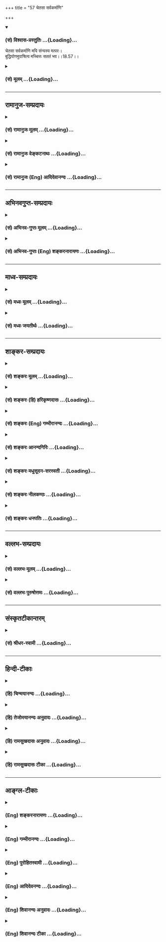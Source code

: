 +++
title = "57 चेतसा सर्वकर्माणि"

+++
<div class="js_include" newlevelforh1="3" title="(सं) विश्वास-प्रस्तुतिः" unfilled url="/purANam/mahAbhAratam/06-bhIShma-parva/02-bhagavad-gItA-parva/saMskRtam/vishvAsa-prastutiH/18_moxa-saMnyAsa-yogaH/57_chetasA_sarvakarm.md">
<details open><summary><h3>(सं) विश्वास-प्रस्तुतिः ...{Loading}...</h3></summary>

चेतसा सर्वकर्माणि मयि संन्यस्य मत्परः।  
बुद्धियोगमुपाश्रित्य मच्चित्तः सततं भव।।18.57।।
</details>
</div>
<div class="js_include collapsed" newlevelforh1="3" title="(सं) मूलम्" unfilled url="/purANam/mahAbhAratam/06-bhIShma-parva/02-bhagavad-gItA-parva/saMskRtam/mUlam/18_moxa-saMnyAsa-yogaH/57_chetasA_sarvakarm.md">
<details><summary><h3>(सं) मूलम् ...{Loading}...</h3></summary>

चेतसा सर्वकर्माणि मयि संन्यस्य मत्परः।  
बुद्धियोगमुपाश्रित्य मच्चित्तः सततं भव।।18.57।।
</details>
</div>


_________________
## रामानुज-सम्प्रदायः
<div class="js_include collapsed" newlevelforh1="3" title="(सं) रामानुजः मूलम्" unfilled url="/purANam/mahAbhAratam/06-bhIShma-parva/02-bhagavad-gItA-parva/saMskRtam/rAmAnujaH/mUlam/18_moxa-saMnyAsa-yogaH/57_chetasA_sarvakarm.md">
<details><summary><h3>(सं) रामानुजः मूलम् ...{Loading}...</h3></summary>

।।18.57।। चेतसा आत्मनो मदीयत्वमन्नियाम्यत्वबुद्ध्या उक्तं हिमयि सर्वाणि
कर्माणि संन्यस्याध्यात्मचेतसा। (गीता 3।30) इति सर्वकर्माणि सकर्तृकाणि
साराध्यानि **मयि संन्यस्य मत्परः**अहम् एव फलतया प्राप्यः इति अनुसंदधानः
कर्मामि कुर्वन् इमम् एव **बुद्धियोगम् उपाश्रित्य सततं मच्चित्तो भव। एवम्
--**

</details>
</div>
<div class="js_include collapsed" newlevelforh1="3" title="(सं) रामानुजः वेङ्कटनाथः" unfilled url="/purANam/mahAbhAratam/06-bhIShma-parva/02-bhagavad-gItA-parva/saMskRtam/rAmAnujaH/venkaTanAthaH/18_moxa-saMnyAsa-yogaH/57_chetasA_sarvakarm.md">
<details><summary><h3>(सं) रामानुजः वेङ्कटनाथः ...{Loading}...</h3></summary>

  
  
।।18.57।। उक्तं
परमपुरुषार्थसाधनत्वमनन्तरोपायानुशासनहेतुरित्याहयस्मादेवमिति।
चेतश्शब्दसाफल्याय तदभिप्रेतं चेतसो भगवति कर्मसन्न्यासकरणत्वं येन
प्रकारेण; तमाहआत्मनो मदीयत्वमन्नियाम्यत्वबुद्ध्येति। अत्र चेतश्शब्दस्यैव
तात्पर्यं प्राचीनसविशेषणनिर्देशेन स्थापयतिउक्तं हीति। अध्यात्मचेतसा;
परशेषत्वादिविशेषितयथावस्थितात्मगोचरबुद्ध्येत्यर्थः। सर्वशब्देन
स्वरूपकात्स्न्र्यवदनुबन्धिकात्स्न्र्यमपि
प्रागुक्तप्रकारेणाभिप्रेतमित्याहसकर्तृकाणि साराध्यानीति। बुद्धियोगशब्देन
मुमुक्षोरसाधारणं कर्तृत्वानुसन्धानादिकं सर्वं प्रत्यभिज्ञाप्यत
इत्याहइममेव बुद्धियोगमिति।  
  

</details>
</div>
<div class="js_include collapsed" newlevelforh1="3" title="(सं) रामानुजः (Eng) आदिदेवानन्दः" unfilled url="/purANam/mahAbhAratam/06-bhIShma-parva/02-bhagavad-gItA-parva/saMskRtam/rAmAnujaH/english/AdidevAnandaH/18_moxa-saMnyAsa-yogaH/57_chetasA_sarvakarm.md">
<details><summary><h3>(सं) रामानुजः (Eng) आदिदेवानन्दः ...{Loading}...</h3></summary>

18.57 'By your mind' means with thought which considers the self as
belonging to Me and as controlled by Me. For, it has been declared:
'Surrendering all your acts to Me with a mind focussed on the self'
(3.30). Surrendering all acts to Me along with agentship and the object
of worship and regarding 'Me as the goal,' i.e., constantly
contemplating that I alone am to be attained as the goal; performing all
acts; and resorting to Buddhi-Yoga - focus your mind on Me always.
Buddhi Yoga here implies the mental attitude special to the seeker of
salvation in regard to agency of works, the fruits etc. Thus

</details>
</div>


_________________
## अभिनवगुप्त-सम्प्रदायः
<div class="js_include collapsed" newlevelforh1="3" title="(सं) अभिनव-गुप्तः मूलम्" unfilled url="/purANam/mahAbhAratam/06-bhIShma-parva/02-bhagavad-gItA-parva/saMskRtam/abhinava-guptaH/mUlam/18_moxa-saMnyAsa-yogaH/57_chetasA_sarvakarm.md">
<details><summary><h3>(सं) अभिनव-गुप्तः मूलम् ...{Loading}...</h3></summary>

।।18.41 -- 18.60।। एवमियता षण्णां प्रत्येकं त्रिस्वरूपत्वं धृत्यादीनां च
प्रतिपादितम्। तन्मध्यात् सात्त्विके राशौ वर्तमानो दैवीं संपदं प्राप्त इह
ज्ञाने योग्यः; त्वं च तथाविधः इत्यर्जुनः प्रोत्साहितः। अधुना तु इदमुच्यते
-- यदि तावदनया ज्ञानबुद्ध्या कर्मणि भवान् प्रवर्तते तदा
स्वधर्मप्रवृत्त्या विज्ञानपूततया च न कर्मसंबन्धस्तव। अथैतन्नानुमन्यसे;
तदवश्यं तव प्रवृत्त्या तावत् भाव्यम् जातेरेव तथाभावे स्थितत्वात्। यतः
सर्वः स्वभावनियतः +++(S;;N स्वस्वभावनियतः )+++ कुतश्चिद्दोषात्
तिरोहिततत्स्वभावः +++(S;;N -- हिततत्तत्स्वभावः )+++ कंचित्कालं भूत्वापि;
तत्तिरोधायकविगमे स्वभावं व्यक्त्यापन्नं लभत एव। तथाहि एवंविधो वर्णनां
स्वभावः। एवमवश्यंभाविन्यां प्रवृत्तौ ततः फलविभागिता भवेत्।। तदाह --
ब्राह्मणेत्यादि अवशोऽपि तत् इत्यन्तम्। ब्राह्मणादीनां
कर्मप्रविभागनिरूपणस्य स्वभावोऽश्यं नातिक्रामति,+++(S; ; N omit न and read
अतिक्रामति )+++ इति क्षत्रियस्वभावस्य भवतोऽनिच्छतोऽपि प्रकृतिः स्वभावाख्या
नियोक्तृताम् अव्यभिचारेण भजते। केवलं तया नियुक्तस्य पुण्यपापसंबन्धः। अतः
मदभिहितविज्ञानप्रमाणपुरःसरीकारेण कर्माण्यनुतिष्ठ। तथा सति बन्धो
निवर्त्स्यति। इत्यस्यार्थस्य परिकरघटनतात्पर्यं +++(S; ; N -- करबन्धघटन --
)+++ महावाक्यार्थस्य। अवान्तरवाक्यानां स्पष्टा ( ष्टोऽ ) र्थः। समासेन +++(S
omits समासेन )+++ ( श्लो. 50 ) संक्षेपेण। ज्ञानस्य; प्रागुक्तस्य। निष्ठां (
ष्ठा ) वाग्जालपरिहारेण निश्चितामाह। बुद्ध्या विशुद्धया इत्यादि सर्वमेतत्
व्याख्यातप्रायमिति न पुनरायस्यते,+++(N -- रारभ्यते )+++।

</details>
</div>
<div class="js_include collapsed" newlevelforh1="3" title="(सं) अभिनव-गुप्तः (Eng) शङ्करनारायणः" unfilled url="/purANam/mahAbhAratam/06-bhIShma-parva/02-bhagavad-gItA-parva/saMskRtam/abhinava-guptaH/english/shankaranArAyaNaH/18_moxa-saMnyAsa-yogaH/57_chetasA_sarvakarm.md">
<details><summary><h3>(सं) अभिनव-गुप्तः (Eng) शङ्करनारायणः ...{Loading}...</h3></summary>

18.57 See Comment under 18.60

</details>
</div>


_________________
## माध्व-सम्प्रदायः
<div class="js_include collapsed" newlevelforh1="3" title="(सं) मध्वः मूलम्" unfilled url="/purANam/mahAbhAratam/06-bhIShma-parva/02-bhagavad-gItA-parva/saMskRtam/madhvaH/mUlam/18_moxa-saMnyAsa-yogaH/57_chetasA_sarvakarm.md">
<details><summary><h3>(सं) मध्वः मूलम् ...{Loading}...</h3></summary>

।।18.57।। Sri Madhvacharya did not comment on this sloka.,

</details>
</div>
<div class="js_include collapsed" newlevelforh1="3" title="(सं) मध्वः जयतीर्थः" unfilled url="/purANam/mahAbhAratam/06-bhIShma-parva/02-bhagavad-gItA-parva/saMskRtam/madhvaH/jayatIrthaH/18_moxa-saMnyAsa-yogaH/57_chetasA_sarvakarm.md">
<details><summary><h3>(सं) मध्वः जयतीर्थः ...{Loading}...</h3></summary>

।।18.57।। Sri Jayatirtha did not comment on this sloka.  
  

</details>
</div>


_________________
## शाङ्कर-सम्प्रदायः
<div class="js_include collapsed" newlevelforh1="3" title="(सं) शङ्करः मूलम्" unfilled url="/purANam/mahAbhAratam/06-bhIShma-parva/02-bhagavad-gItA-parva/saMskRtam/shankaraH/mUlam/18_moxa-saMnyAsa-yogaH/57_chetasA_sarvakarm.md">
<details><summary><h3>(सं) शङ्करः मूलम् ...{Loading}...</h3></summary>

।।18.57।। -- **चेतसा** विवेकबुद्ध्या **सर्वकर्माणि** दृष्टादृष्टार्थानि
**मयि** ईश्वरे **संन्यस्य** यत् करोषि यदश्नासि (गीता 9।27) इति
उक्तन्यायेन; **मत्परः** अहं वासुदेवः परो यस्य तव सः त्वं मत्परः सन्
मय्यर्पितसर्वात्मभावः **बुद्धियोगं** समाहितबुद्धित्वं बुद्धियोगः तं
बुद्धियोगम् उपाश्रित्य आश्रयः अनन्यशरणत्वं **मच्चित्तः** मय्येव चित्तं
यस्य तव सः त्वं मच्चित्तः **सततं** सर्वदा **भव**।।  
  

</details>
</div>
<div class="js_include collapsed" newlevelforh1="3" title="(सं) शङ्करः (हि) हरिकृष्णदासः" unfilled url="/purANam/mahAbhAratam/06-bhIShma-parva/02-bhagavad-gItA-parva/saMskRtam/shankaraH/hindI/harikRShNadAsaH/18_moxa-saMnyAsa-yogaH/57_chetasA_sarvakarm.md">
<details><summary><h3>(सं) शङ्करः (हि) हरिकृष्णदासः ...{Loading}...</h3></summary>

।।18.57।। जब कि यह बात है इसलिये --, तू दृष्ट और अदृष्ट फलवाले समस्त
कर्मोंको विवेकबुद्धिसे अर्थात् यत्करोषि यदश्नासि इस श्लोकमें बतलाये हुए
भावसे; मुझ ईश्वरमें समर्पण करके तथा मेरे परायण होकर; अर्थात् मैं वासुदेव
ही जिसका पर,( परमगति ) हूँ ऐसा होकर; मुझमें बुद्धिको स्थिर करनारूप
बुद्धियोगका आश्रय लेकर -- बुद्धियोगके अनन्यशरण होकर; निरन्तर मुझमें
चित्तवाला हो; अर्थात् जिसका निरन्तर मुझमें ही चित्त रहे; ऐसा हो।

</details>
</div>
<div class="js_include collapsed" newlevelforh1="3" title="(सं) शङ्करः (Eng) गम्भीरानन्दः" unfilled url="/purANam/mahAbhAratam/06-bhIShma-parva/02-bhagavad-gItA-parva/saMskRtam/shankaraH/english/gambhIrAnandaH/18_moxa-saMnyAsa-yogaH/57_chetasA_sarvakarm.md">
<details><summary><h3>(सं) शङ्करः (Eng) गम्भीरानन्दः ...{Loading}...</h3></summary>

18.57 Cetasa, mentally, with a discriminating intellect; sannyasya,
surrendering; sarva-karmani, all actions meant for seen or unseen
results; mayi, to Me, to God, in the manner described in, 'Whatever you
do, whatever you eat' (9.27); and matparah, accepting Me as the
supreme-you to whom I, Vasudeva, am the supreme, are matparah; becoming
so; satatam, ever; maccittah bhava, have your kind fixed only on Me;
upasritya, by resorting-resorting implies not taking recourse to
anything else-; buddhi-yogam, to the concentration of your intellect.
Having the intellect (buddhi) concentrated on Me is buddhi-yoga.

</details>
</div>
<div class="js_include collapsed" newlevelforh1="3" title="(सं) शङ्करः आनन्दगिरिः" unfilled url="/purANam/mahAbhAratam/06-bhIShma-parva/02-bhagavad-gItA-parva/saMskRtam/shankaraH/AnandagiriH/18_moxa-saMnyAsa-yogaH/57_chetasA_sarvakarm.md">
<details><summary><h3>(सं) शङ्करः आनन्दगिरिः ...{Loading}...</h3></summary>

।।18.57।। परमेश्वरप्रसादस्यैवं माहात्म्यं यतः सिद्धं
तस्मात्तत्प्रसादार्थं भवता प्रयतितव्यमित्याह -- **यस्मादिति।**
भगवत्प्रसादादासादितसम्यग्ज्ञानादेव मुक्तिर्न कर्ममात्रादिति ज्ञानं
विवेकबुद्धिः। आश्रयशब्दार्थमाह -- **अनन्येति।**

</details>
</div>
<div class="js_include collapsed" newlevelforh1="3" title="(सं) शङ्करः मधुसूदन-सरस्वती" unfilled url="/purANam/mahAbhAratam/06-bhIShma-parva/02-bhagavad-gItA-parva/saMskRtam/shankaraH/madhusUdana-sarasvatI/18_moxa-saMnyAsa-yogaH/57_chetasA_sarvakarm.md">
<details><summary><h3>(सं) शङ्करः मधुसूदन-सरस्वती ...{Loading}...</h3></summary>

।।18.57।। यस्मान्मदेकशरणतामात्रं मोक्षसाधनं न कर्मानुष्ठानं कर्मसंन्यासो
वा तस्मात्क्षत्रियस्त्वं -- चेतसीति। चेतसा विवेकबुद्ध्या सर्वकर्माणि
दृष्टादृष्टार्थानि मयीश्वरे संन्यस्ययत्करोषि यदश्नासि इत्युक्तन्यायेन
समर्प्य मत्परोऽहं भगवान्वासुदेव एव परः प्रियतमो यस्य स मत्परः सन्
बुद्धियोगं पूर्वोक्तसमत्वबुद्धिलक्षणं योगं बन्धहेतोरपि कर्मणो
मोक्षहेतुत्वसंपादकमुपाश्रित्यानन्यशरणतया स्वीकृत्य मच्चित्तो मयि भगवति
वासुदेव एव चित्तं यस्य न राजनि कामिन्यादौ वा स मच्चित्तः सततं भव।

</details>
</div>
<div class="js_include collapsed" newlevelforh1="3" title="(सं) शङ्करः नीलकण्ठः" unfilled url="/purANam/mahAbhAratam/06-bhIShma-parva/02-bhagavad-gItA-parva/saMskRtam/shankaraH/nIlakaNThaH/18_moxa-saMnyAsa-yogaH/57_chetasA_sarvakarm.md">
<details><summary><h3>(सं) शङ्करः नीलकण्ठः ...{Loading}...</h3></summary>

।।18.57।। एवं वर्णाश्रमादिधर्मपुरस्कारेण ससाधना सफला च ब्रह्मविद्या
निरूपिता। अस्याः प्राप्तये पुनः साधनत्वेन भक्तिमेव विधत्ते --
**चेतसेति।** चेतसा विवेकबुद्ध्या सर्वाणि कर्माणि नित्यनैमित्तिकानि मयि
भगवति,वासुदेवे संन्यस्ययत्करोषि यदश्नासि इत्युक्तरीत्या समर्प्य मत्परः
अहमेव परः प्राप्यो यस्य न तु मद्भक्त्या अर्थादीन्प्रार्थयानः। बुद्धियोगं
पूर्वोक्तं सिद्ध्यसिद्ध्योः समत्वलक्षणं बन्धहेतोरपि कर्मणो
मोक्षहेतुत्वसंपादकं उपाश्रित्य आश्रित्य मच्चित्तः मदेकशरणः सततं सर्वदा
भव।

</details>
</div>
<div class="js_include collapsed" newlevelforh1="3" title="(सं) शङ्करः धनपतिः" unfilled url="/purANam/mahAbhAratam/06-bhIShma-parva/02-bhagavad-gItA-parva/saMskRtam/shankaraH/dhanapatiH/18_moxa-saMnyAsa-yogaH/57_chetasA_sarvakarm.md">
<details><summary><h3>(सं) शङ्करः धनपतिः ...{Loading}...</h3></summary>

।।18.57।। यतो भक्तियोगस्यैवं माहात्म्यं तस्मान्मप्रसादार्थं भवता मदाराघने
प्रयतितव्यमित्याह -- चेतसेति। चेतसा विवेकबुद्य्धा सर्वकर्माणि
दृष्टादृष्टार्थानि मयि संन्यस्ययत्करोषि यदश्नासि यज्जुहोषु ददासि यत्।
यत्तपस्यसि कौन्तेय तत्कुरुष्व मदर्पणम् इत्युक्तन्यायेन समर्प्य मत्परोऽहं
वासुदेवएव परः प्रकृष्टः प्राप्यो यस्य नतु स्वर्गादिः स मत्परः सन्
बुद्धियोगं समाहितबुद्धित्वं सिद्य्धसिद्धिजन्याभ्यां हर्षविषादाभ्यां
अक्षुभितबुद्धित्वमुपाश्रित्यानन्यशरणत्वेनाङगीकृत्य मच्चित्तो मय्येव
चित्तं यस्य स त्वं सततं सर्वदा मच्चित्तो भव।

</details>
</div>


_________________
## वल्लभ-सम्प्रदायः
<div class="js_include collapsed" newlevelforh1="3" title="(सं) वल्लभः मूलम्" unfilled url="/purANam/mahAbhAratam/06-bhIShma-parva/02-bhagavad-gItA-parva/saMskRtam/vallabhaH/mUlam/18_moxa-saMnyAsa-yogaH/57_chetasA_sarvakarm.md">
<details><summary><h3>(सं) वल्लभः मूलम् ...{Loading}...</h3></summary>

।।18.57।। अतस्त्वमपि चेतसा योगभक्तिवासितेन मयि साक्षात्कर्त्तरि
परदेवतायां सन्न्यस्यानुसन्धाय त्यागार्थकत्वेऽपिदण्डिपुरुषं त्यज
इतिवद्विशेषणपरित्यागविषयक एव; न तु विशेष्यपरित्यागविषयक इति
कर्तृत्वादित्यागपूर्वं मत्परःनाहं कर्ता; मदन्तर्यामी मुख्यकर्ता सर्वं
करोति; अहं तु तदधीनः; स यथा प्रेरयति तथा करोमि इति भावेन मदुक्तकारितया
वा मत्परः; उक्तसाङ्ख्ययोगाश्रयं बुद्धियोगमुपाश्रित्य सततं मच्चित्तो भव।

</details>
</div>
<div class="js_include collapsed" newlevelforh1="3" title="(सं) वल्लभः पुरुषोत्तमः" unfilled url="/purANam/mahAbhAratam/06-bhIShma-parva/02-bhagavad-gItA-parva/saMskRtam/vallabhaH/puruShottamaH/18_moxa-saMnyAsa-yogaH/57_chetasA_sarvakarm.md">
<details><summary><h3>(सं) वल्लभः पुरुषोत्तमः ...{Loading}...</h3></summary>

  
  
।।18.57।। यस्मान्मदाश्रितस्य कर्मकरणेऽपि तद्बाधरहितं फलं
भवत्यतस्त्वमप्येवं कुर्वित्याह -- चेतसेति। चेतसा बहिरप्रदर्शयन्
निष्कपटतया सर्वकर्माणि सन्न्यस्य मयि सम्यक् प्रकारेण स्थापयित्वा
समर्प्येति यावत्। मदाज्ञया कुर्वाणो मत्परः अहमेव परो मुख्यः प्राप्यो
यस्यैतादृशः सन् बुद्ध्या व्यवसायात्मिकया योगमुक्तप्रकारं उपाश्रित्य
सतृतं निरन्तरं मच्चित्तः मय्येव चित्तं यस्य तादृशो भव।  
  

</details>
</div>


_________________
## संस्कृतटीकान्तरम्
<div class="js_include collapsed" newlevelforh1="3" title="(सं) श्रीधर-स्वामी" unfilled url="/purANam/mahAbhAratam/06-bhIShma-parva/02-bhagavad-gItA-parva/saMskRtam/shrIdhara-svAmI/18_moxa-saMnyAsa-yogaH/57_chetasA_sarvakarm.md">
<details><summary><h3>(सं) श्रीधर-स्वामी ...{Loading}...</h3></summary>

।।18.57।। यस्मादेवं तस्मात् **-- चेतसेति।** सर्वकर्माणि चेतसा मयि
संन्यस्य समर्प्य मत्परः अहमेव परः प्राप्यः पुरुषार्थो यस्य सः
व्यवसायात्मिकया बुद्ध्या योगमाश्रित्य सततं
कर्मानुष्ठानकालेऽपिब्रह्मार्पणं ब्रह्महविः इति न्यायेन मय्येव चित्तं
यस्य तथाभूतो भव।

</details>
</div>


_________________
## हिन्दी-टीकाः
<div class="js_include collapsed" newlevelforh1="3" title="(हि) चिन्मयानन्दः" unfilled url="/purANam/mahAbhAratam/06-bhIShma-parva/02-bhagavad-gItA-parva/hindI/chinmayAnandaH/18_moxa-saMnyAsa-yogaH/57_chetasA_sarvakarm.md">
<details><summary><h3>(हि) चिन्मयानन्दः ...{Loading}...</h3></summary>

।।18.57।। मन से अर्थात् ज्ञानपूर्वक समस्त कर्मों का संन्यास मुझमें करो।
इस वाक्य का अर्थ है कर्मों में कर्तृत्वाभिमान और फलासक्ति का त्याग करके
केवल ईश्वरार्पण की भावना से कर्म करो। इस सिद्धांत का विस्तृत विवेचन इसके
पूर्व किया जा चुका है। मत्पर भव जिस पुरुष के लिए मैं अर्थात् परमात्मा ही
परम लक्ष्य है; वह पुरुष मत्पर कहा जाता है। ईश्वर को ही जीवन का लक्ष्य
समझे बिना हममें ईश्वरार्पण की भावना नहीं आ सकती। इसलिए; भगवान् श्रीकृष्ण
अर्जुन को ईश्वर परायण होने का उपदेश देते हैं। बुद्धियोग कर्मयोग में अर्पण
बुद्धि अर्थात् भावना का महत्व होने से उसे ही भगवान् श्रीकृष्ण ने
बुद्धियोग की संज्ञा प्रदान की है। इसका भी विवेचन किया जा चुका
है। मच्चित्तभव जिसका मन मुझ परमात्मा में स्थित है वह मच्चित है। मुझमें
कर्मों का संन्यास करके तथा मत्पर बनो; इन दो वाक्यों से क्रमश कर्म एवं
ज्ञान योग इंगित किया गया है; और अब मच्चित शब्द से भक्ति को सूचित कर रहे
हैं। मानसिक जीवन का यह नियम है कि जैसा हम चिन्तन करते हैं; वैसे ही हम
बनते हैं। इस नियमानुसार जो भक्त सतत कृष्ण तत्त्व का चिन्तन करता है वह
स्वयं श्रीकृष्ण परमात्मा स्वरूप बन जाता है। यही अव्यय आत्मस्वरूप है। यदि
कोई मनुष्य भगवान् के इस उपदेश को अस्वीकार करता है; तो उसकी क्या गति होगी
सुनो

</details>
</div>
<div class="js_include collapsed" newlevelforh1="3" title="(हि) तेजोमयानन्दः अनुवादः" unfilled url="/purANam/mahAbhAratam/06-bhIShma-parva/02-bhagavad-gItA-parva/hindI/tejomayAnandaH/anuvAdaH/18_moxa-saMnyAsa-yogaH/57_chetasA_sarvakarm.md">
<details><summary><h3>(हि) तेजोमयानन्दः अनुवादः ...{Loading}...</h3></summary>

।।18.57।। मन से समस्त कर्मों का संन्यास मुझमें करके मत्परायण होकर
बुद्धियोग का आश्रय लेकर तुम सतत मच्चित्त बनो।।  
  

</details>
</div>
<div class="js_include collapsed" newlevelforh1="3" title="(हि) रामसुखदासः अनुवादः" unfilled url="/purANam/mahAbhAratam/06-bhIShma-parva/02-bhagavad-gItA-parva/hindI/rAmasukhadAsaH/anuvAdaH/18_moxa-saMnyAsa-yogaH/57_chetasA_sarvakarm.md">
<details><summary><h3>(हि) रामसुखदासः अनुवादः ...{Loading}...</h3></summary>

।।18.57।। चित्तसे सम्पूर्ण कर्म मुझमें अर्पण करके, मेरे परायण होकर तथा
समताका आश्रय लेकर निरन्तर मुझमें चित्तवाला हो जा।

</details>
</div>
<div class="js_include collapsed" newlevelforh1="3" title="(हि) रामसुखदासः टीका" unfilled url="/purANam/mahAbhAratam/06-bhIShma-parva/02-bhagavad-gItA-parva/hindI/rAmasukhadAsaH/TIkA/18_moxa-saMnyAsa-yogaH/57_chetasA_sarvakarm.md">
<details><summary><h3>(हि) रामसुखदासः टीका ...{Loading}...</h3></summary>

।।18.57।।***व्याख्या --***  \[इस श्लोकमें भगवान्ने चार बातें बतायी हैं
--,**(1) चेतसा सर्वकर्माणि मयि संन्यस्य --** सम्पूर्ण कर्मोंको चित्तसे
मेरे अर्पण कर दे।  
  
**(2) मत्परः --** स्वयंको मेरे अर्पित कर दे।  
  
**(3) बुद्धियोगमुपाश्रित्य --** समताका आश्रय लेकर संसारसे सम्बन्धविच्छेद
कर ले।  
  
**(4) मच्चितः सततं भव --** निरन्तर मेरेमें चित्तवाला हो जा अर्थात् मेरे
साथ अटल सम्बन्ध कर ले। \]**चेतसा सर्वकर्माणि मयि संन्यस्य --** चित्तसे
कर्मोंको अर्पित करनेका तात्पर्य है कि मनुष्य चित्तसे यह दृढ़तासे मान ले
कि मन; बुद्धि; इन्द्रियाँ; शरीर आदि और संसारके व्यक्ति; पदार्थ; घटना;
परिस्थिति आदि सब भगवान्के ही हैं। भगवान् ही इन सबके मालिक हैं। इनमेंसे
कोई भी चीज किसीकी व्यक्तिगत नहीं है। केवल इन वस्तुओंका सदुपयोग करनेके
लिये ही भगवान्ने व्यक्तिगत अधिकार दिया है। इस दिये हुए अधिकारको भी
भगवान्के अर्पण कर देना है। शरीर; इन्द्रियाँ; मन आदिसे जो कुछ शास्त्रविहित
सांसारिक या पारमार्थिक क्रियाएँ होती हैं; वे सब भगवान्की मरजीसे ही होती
हैं। मनुष्य तो केवल अहंकारके कारण उनको अपनी मान लेता है। उन क्रियाओँमें
जो अपनापन है; उसे भी भगवान्के अर्पण कर देना है क्योंकि वह अपनापन केवल
मूर्खतासे माना हुआ है; वास्तवमें है नहीं। इसलिये उनमें अपनेपनका भाव
बिलकुल उठा देना चाहिये और उन सबपर भगवान्की मुहर लगा देनी चाहिये।**मत्परः
--** भगवान् ही मेरे परम आश्रय हैं; उनके सिवाय मेरा कुछ नहीं है; मेरेको
करना भी कुछ नहीं है; पाना भी कुछ नहीं है; किसीसे लेना भी कुछ नहीं है
अर्थात् देश; काल; वस्तु; व्यक्ति; घटना; परिस्थिति आदिसे मेरा
किञ्चिन्मात्र कोई प्रयोजन नहीं है -- ऐसा अनन्यभाव हो जाना ही भगवान्के
परायण होना है। एक बात खास ध्यान देनेकी है -- रुपयेपैसे; कुटुम्ब; शरीर
आदिको मनुष्य अपना मानते हैं और मनमें यह समझते हैं कि हम इनके मालिक बन
गये; हमारा इनपर आधिपत्य है परन्तु वास्तवमें यह बात बिलकुल झूठी है; कोरा
वहम है और बड़ा भारी धोखा है। जो किसी चीजको अपनी मान लेता है; वह उस चीजका
गुलाम बन जाता है और वह चीज उसका मालिक बन जाती है। फिर उस चीजके बिना वह
रह नहीं सकता। अतः जिन चीजोंको मनुष्य अपनी मान लेता है; वे सब उसपर चढ़
जाती हैं और वह तुच्छ हो जाता है। वह चीज चाहे रुपया हो; चाहे कुटुम्बी हो;
चाहे शरीर हो; चाहे विद्याबुद्धि आदि हो। ये सब चीजें प्राकृत हैं और
अपनेसे भिन्न हैं; पर हैं। इनके अधीन होना ही पराधीन होना है। भगवान् स्वकीय
हैं; अपने हैं। उनको मनुष्य अपना मानेगा; तो वे मनुष्यके वशमें हो जायँगे।
भगवान्के हृदयमें भक्तका जितना आदर है; उतना आदर करनेवाला संसारमें दूसरा
कोई नहीं है। भगवान् भक्तके दास हो जाते हैं और उसे अपना मुकुटमणि बना लेते
हैं -- **मैं तो हूँ भगतनका दास भगत मेरे मुकुटमणि;** परन्तु संसार
मनुष्यका दास बनकर उसे अपना मुकुटमणि नहीं बनायेगा। वह तो उसे अपना दास
बनाकर पददलित ही करेगा। इसलिये केवल भगवान्के शरण होकर सर्वथा उन्हींके
परायण हो जाना चाहिये।**बुद्धियोगमुपाश्रित्य --** गीताभरमें देखा जाय तो
समताकी बड़ी भारी महिमा है। मनुष्यमें एक समता आ गयी तो वह ज्ञानी; ध्यानी;
योगी; भक्त आदि सब कुछ बन गया। परन्तु यदि उसमें समता नहीं आयी तो
अच्छेअच्छे लक्षण आनेपर भी भगवान् उसको पूर्णता नहीं मानते। वह समता
मनुष्यमें स्वाभाविक रहती है। केवल आनेजानेवाली परिस्थितियोंके साथ मिलकर
वह सुखीदुःखी हो जाता है। इसलिये उनमें मनुष्य सावधान रहे कि आनेजानेवाली
परिस्थितिके साथ मैं नहीं हूँ। सुख आया; अनुकूल परिस्थिति आयी तो भी मैं
हूँ और सुख चला गया; अनुकूल परिस्थिति चली गयी तो भी मैं हूँ। ऐसे ही दुःख
आया; प्रतिकूल परिस्थिति आयी तो भी मैं हूँ और दुःख चला गया; प्रतिकूल
परिस्थिति चली गयी तो भी मैं हूँ। अतः सुखदुःखमें; अनुकूलताप्रतिकूलतामें;
हानिलाभमें मैं सदैव ज्योंकात्यों रहता हूँ। परिस्थितियोंके बदलनेपर भी मैं
नहीं बदलता; सदा वही रहता हूँ। इस तरह अपनेआपमें स्थित रहे। अपनेआपमें
स्थित रहनेसे सुखदुःख आदिमें समता हो जायगी। यह समता ही भगवान्की आराधना है
-- **समत्वमाराधनमच्युतस्य** (विष्णुपुराण 1। 17। 90)। इसीलिये यहाँ भगवान्
बुद्धियोग अर्थात् समताका आश्रय लेनेके लिये कहते हैं।**मच्चित्तः सततं भव
--** जो अपनेको सर्वथा भगवान्के समर्पित कर देता है; उसका चित्त भी सर्वथा
भगवान्के चरणोंमें समर्पित हो जाता है। फिर उसपर भगवान्का जो
स्वतःस्वाभाविक अधिकार है; वह प्रकट हो जाता है और उसके चित्तमें स्वयं
भगवान् आकर विराजमान हो जाते हैं। यही **मच्चित्तः** होना है।**मच्चित्तः**
पदके साथ **सततम्** पद देनेका अर्थ है कि निरन्तर मेरेमें (भगवान्में)
चित्तवाला हो जा। भगवान्का निरन्तर चिन्तन तभी होगा; जब मैं भगवान्का हूँ
इस प्रकार अहंता भगवान्में लग जायगी। अहंता भगवान्में लग जानेपर चित्त
स्वतःस्वाभाविक भगवान्में लग जाता है। जैसे; शिष्य बननेपर मैं गुरुका हूँ
इस प्रकार अहंता गुरुमें लग जानेपर गुरुकी याद निरन्तर बनी रहती है। गुरुका
सम्बन्ध अहंतामें बैठ जानेके कारण इस सम्बन्धकी याद आये तो भी याद है और
याद न आये तो भी याद है क्योंकि स्वयं निरन्तर रहता है। इसमें भी देखा जाय
तो गुरुके साथ उसने खुद सम्बन्ध जोड़ा है परन्तु भगवान्के साथ इस जीवका
स्वतःसिद्ध नित्य सम्बन्ध है। केवल संसारके साथ सम्बन्ध जोड़नेसे ही नित्य
सम्बन्धकी विस्मृति हुई है। उस विस्मृतिको मिटानेके लिये भगवान् कहते हैं
कि निरन्तर मेरेमें चित्तवाला हो जा। ,साधक कोई भी सांसारिक कामधंधा करे; तो
उसमें यह एक सावधानी रखे कि अपने चित्तको उस कामधंधेमें द्रवित न होने दे;
चित्तको संसारके साथ घुलनेमिलने न दे अर्थात् तदाकार न होने दे; प्रत्युत
उसमें अपने चित्तको कठोर रखे। परन्तु भगवन्नामका जप; कीर्तन; भगवत्कथा;
भगवच्चिन्तन आदि भगवत्सम्बन्धी कार्योंमें चित्तको द्रवित करता रहे; तल्लीन
करता रहे; उस रसमें चित्तको तरान्तर करता रहे **(टिप्पणी प₀ 954.1)**। इस
प्रकार करते रहनेसे साधक बहुत जल्दी भगवान्में चित्तवाला हो जायगा।  
  
**प्रेमसम्बन्धी विशेष बात**  
  
चित्तसे सब कर्म भगवान्के अर्पण करनेसे संसारसे नित्यवियोग हो जाता है
**(टिप्पणी प₀ 954.2)** और भगवान्के परायण होनेसे नित्ययोग (प्रेम) हो जाता
है। नित्ययोगमें योग; नित्ययोगमें वियोग; वियोगमें नित्ययोग और वियोगमें
वियोग -- ये चार अवस्थाएँ चित्तकी वृत्तियोंको लेकर होती हैं। इन चारों
अवस्थाओंको इस प्रकार समझना चाहिये -- जैसे; श्रीराधा और श्रीकृष्णका
परस्पर मिलन होता है; तो यह नित्ययोगमें योग है। मिलन होनेपर भी श्रीजीमें
ऐसा भाव आ जाता है कि प्रियतम कहीं चले गये हैं और वे एकदम कह उठती हैं कि
प्यारे तुम कहाँ चले गये तो यह नित्ययोगमें वियोग है। श्यामसुन्दर सामने
नहीं हैं; पर मनसे उन्हींका गाढ़ चिन्तन हो रहा है और वे मनसे प्रत्यक्ष
मिलते हुए दीख रहे हैं; तो यह वियोगमें नित्ययोग है। श्यामसुन्दर थोड़े
समयके लिये सामने नहीं आये; पर मनमें ऐसा भाव है कि बहुत समय बीत गया;
श्यामसुन्दर मिले नहीं; क्या करूँ कहाँ जाऊँ श्यामसुन्दर कैसे मिलें तो यह
वियोगमें वियोग है। वास्तवमें इन चारों अवस्थाओंमें भगवान्के साथ नित्ययोग
ज्योंकात्यों बना रहता है; वियोग कभी होता ही नहीं; हो सकता ही नहीं और
होनेकी संभावना भी नहीं। इसी नित्ययोगको प्रेम कहते हैं क्योंकि प्रेममें
प्रेमी और प्रेमास्पद दोनों अभिन्न रहते हैं। वहाँ भिन्नता कभी हो ही नहीं
सकती। प्रेमका आदानप्रदान,करनेके लिये ही भक्त और भगवान्में संयोगवियोगकी
लीला हुआ करती है।  
  
यह प्रेम प्रतिक्षण वर्धमान किस प्रकार है जब प्रेमी और प्रेमास्पद परस्पर
मिलते हैं; तब प्रियतम पहले चले गये थे; उनसे वियोग हो गया था अब कहीं ये
फिर न चले जायँ **(टिप्पणी प₀ 954.3)** इस भावके कारण प्रेमास्पदके
मिलनेमें तृप्ति नहीं होती; सन्तोष नहीं होता। वे चले जायँगे -- इस बातको
लेकर मन ज्यादा खिंचता है। इसलिये इस प्रेमको प्रतिक्षण वर्धमान बताया
है। प्रेम(भक्ति)में चार प्रकारका रस अथवा रति होती है -- दास्य; सख्य;
वात्सल्य और माधुर्य। इन रसोंमें दास्यसे सख्य; सख्यसे वात्सल्य और
वात्सल्यसे माधुर्यरस श्रेष्ठ है क्योंकि इनमें क्रमशः भगवान्के ऐश्वर्यकी
विस्मृति ज्यादा होती चली जाती है। परन्तु जब इन चारोंमेंसे कोई एक भी रस
पूर्णतामें पहुँच जाता है; तब उसमें दूसरे रसोंकी कमी नहीं रहती अर्थात्
उसमें सभी रस आ जाते हैं। जैसे; दास्यरस पूर्णतामें पहुँच जाता है तो उसमें
सख्य; वात्सल्य और माधुर्य -- तीनों रस आ जाते हैं। यही बात अन्य रसोंके
विषयमें भी समझनी चाहिये। कारण यह है कि भगवान् पूर्ण हैं; उनका प्रेम भी
पूर्ण है और परमात्माका अंश होनेसे जीव स्वयं भी पूर्ण है। अपूर्णता तो
केवल संसारके सम्बन्धसे ही आती है। इसलिये भगवान्के साथ किसी भी रीतिसे रति
हो जायगी तो वह पूर्ण हो जायगी; उसमें कोई कमी नहीं रहेगी।**दास्य** रतिमें
भक्तका भगवान्के प्रति यह भाव रहता है कि भगवान् मेरे स्वामी हैं और मैं
उनका सेवक हूँ। मेरेपर उनका पूरा अधिकार है। वे चाहे जो करें; चाहे जैसी
परिस्थितिमें रखें और मेरेसे चाहे जैसा काम लें। मेरेपर अत्यधिक अपनापन
होनेसे ही वे बिना मेरी सम्मति लिये ही मेरे लिये सब विधान करते
हैं।**सख्य** रतिमें भक्तका भगवान्के प्रति यह भाव रहता है कि भगवान् मेरे
सखा हैं और मैं उनका सखा हूँ। वे मेरे प्यारे हैं और मैं उनका प्यारा हूँ।
उनका मेरेपर पूरा अधिकार है और मेरा उनपर पूरा अधिकार है। इसलिये मैं उनकी
बात मानता हूँ; तो मेरी भी बात उनको माननी पड़ेगी।**वात्सल्य** रतिमें
भक्तका अपनेमें स्वामिभाव रहता है कि मैं भगवान्की माता हूँ या उनका पिता
हूँ अथवा उनका गुरु हूँ और वह तो हमारा बच्चा है अथवा शिष्य है इसलिये उसका
पालनपोषण करना है। उसकी निगरानी भी रखनी है कि कहीं वह अपना नुकसान न कर ले
जैसे -- नन्दबाबा और यशोदा मैया कन्हैयाका खयाल रखते हैं और कन्हैया वनमें
जाता है तो उसकी निगरानी रखनेके लिये दाऊजीको साथमें भेजते हैं  
  
**माधुर्य** **(टिप्पणी प₀ 955)** रतिमें भक्तको भगवान्के ऐश्वर्यकी विशेष
विस्मृति रहती है अतः इस रतिमें भक्त भगवान्के साथ अपनी अभिन्नता (घनिष्ठ
अपनापन) मानता है। अभिन्नता माननेसे उनके लिये सुखदायी सामग्री जुटानी है;
उन्हें सुखआराम पहुँचाना है; उनको किसी तरहकी कोई तकलीफ न हो -- ऐसा भाव
बना रहता है। प्रेमरस अलौकिक है; चिन्मय है। इसका आस्वादन करनेवाले केवल
भगवान् ही हैं। प्रेममें प्रेमी और प्रेमास्पद दोनों ही चिन्मयतत्त्व होते
हैं। कभी प्रेमी प्रेमास्पद बन जाता है और कभी प्रेमास्पद प्रेमी हो जाता
है। अतः एक चिन्मयतत्त्व ही प्रेमका आस्वादन करनेके लिये दो रूपोंमें हो
जाता है। प्रेमके तत्त्वको न समझनेके कारण कुछ लोग सांसारिक कामको ही प्रेम
कह देते हैं। उनका यह कहना बिलकुल गलत है क्योंकि काम तो चौरासी लाख
योनियोंके सम्पूर्ण जीवोंमें रहता है और उन जीवोंमें भी जो भूत; प्रेत;
पिशाच होते हैं; उनमें काम (सुखभोगकी इच्छा) अत्यधिक होता है। परन्तु
प्रेमके अधिकारी जीवन्मुक्त महापुरुष ही होते हैं।  
  
काममें लेनेहीलेनेकी भावना होती है और प्रेममें देनेहीदेनेकी भावना होती
है। काममें अपनी इन्द्रियोंको तृप्त करने -- उनसे सुख भोगनेका भाव रहता है
और प्रेममें अपने प्रेमास्पदको सुख पहुँचाने तथा सेवापरायण रहनेका भाव रहता
है। काम केवल शरीरको लेकर ही होता है और प्रेम स्थूलदृष्टिसे शरीरमें दीखते
हुए भी वास्तवमें चिन्मयतत्त्वसे ही होता है। काममें मोह (मूढ़भाव) रहता है
और प्रेममें मोहकी गन्ध भी नहीं रहती। काममें संसार तथा संसारका दुःख भरा
रहता है और प्रेममें मुक्ति तथा मुक्तिसे भी विलक्षण आनन्द रहता है। काममें
जडता(शरीर; इन्द्रियाँ; आदि) की मुख्यता रहती है और प्रेममें चिन्मयता(चेतन
स्वरूप) की मुख्यता रहती है। काममें राग होता है और प्रेममें त्याग होता
है। काममें परतन्त्रता होती है और प्रेममें परतन्त्रताका लेश भी नहीं होता
अर्थात् सर्वथा स्वतन्त्रता होती है। काममें वह मेरे काममें आ जाय ऐसा भाव
रहता है और प्रेममें मैं उसके काममें आ जाऊँ ऐसा भाव रहता है। काममें कामी
भोग्य वस्तुका गुलाम बन जाता है और प्रेममें स्वयं भगवान् प्रेमीके गुलाम
बन जाते हैं। कामका रस नीरसतामें बदलता है और प्रेमका रस आनन्दरूपसे
प्रतिक्षण बढ़ता ही रहता है। काम खिन्नतासे पैदा होता है और प्रेम
प्रेमास्पदकी प्रसन्तासे प्रकट होता है। काममें अपनी प्रसन्नताका ही
उद्देश्य रहता है। और प्रेममें प्रेमास्पदकी प्रसन्नताका ही उद्देश्य रहता
है। काममार्ग नरकोंकी तरफ ले जाता है और प्रेममार्ग भगवान्की तरफ ले जाता
है। काममें दो होकर दो ही रहते हैं अर्थात् द्वैधीभाव (भिन्नता या भेद) कभी
मिटता नहीं और प्रेममें एक होकर दो होते हैं अर्थात् अभिन्नता कभी मिटती
नहीं **(टिप्पणी प₀ 956)**।  
  
***सम्बन्ध --***  पूर्वश्लोकमें दी हुई आज्ञाको अब भगवान् आगेके दो
श्लोकोंमें क्रमशः अन्वय और व्यतिरेकरीतिसे दृढ़ करते हैं।

</details>
</div>


_________________
## आङ्ग्ल-टीकाः
<div class="js_include collapsed" newlevelforh1="3" title="(Eng) शङ्करनारायणः" unfilled url="/purANam/mahAbhAratam/06-bhIShma-parva/02-bhagavad-gItA-parva/english/shankaranArAyaNaH/18_moxa-saMnyAsa-yogaH/57_chetasA_sarvakarm.md">
<details><summary><h3>(Eng) शङ्करनारायणः ...{Loading}...</h3></summary>

18.57. \[Hence\] renouncing by mind all actions in Me, O descendant of
Bharata, and taking hold of the knowledge-Yoga, you must always be with
your thought-organ \[turned\] towards Me.

</details>
</div>
<div class="js_include collapsed" newlevelforh1="3" title="(Eng) गम्भीरानन्दः" unfilled url="/purANam/mahAbhAratam/06-bhIShma-parva/02-bhagavad-gItA-parva/english/gambhIrAnandaH/18_moxa-saMnyAsa-yogaH/57_chetasA_sarvakarm.md">
<details><summary><h3>(Eng) गम्भीरानन्दः ...{Loading}...</h3></summary>

18.57 Mentally surrendering all actions to Me and accepting Me as the
supreme, have your mind ever fixed on Me by resorting to the
concentration of your intellect.

</details>
</div>
<div class="js_include collapsed" newlevelforh1="3" title="(Eng) पुरोहितस्वामी" unfilled url="/purANam/mahAbhAratam/06-bhIShma-parva/02-bhagavad-gItA-parva/english/purohitasvAmI/18_moxa-saMnyAsa-yogaH/57_chetasA_sarvakarm.md">
<details><summary><h3>(Eng) पुरोहितस्वामी ...{Loading}...</h3></summary>

18.57 Surrender then thy actions unto Me, live in Me, concentrate thine
intellect on Me, and think always of Me.

</details>
</div>
<div class="js_include collapsed" newlevelforh1="3" title="(Eng) आदिदेवनन्दः" unfilled url="/purANam/mahAbhAratam/06-bhIShma-parva/02-bhagavad-gItA-parva/english/AdidevanandaH/18_moxa-saMnyAsa-yogaH/57_chetasA_sarvakarm.md">
<details><summary><h3>(Eng) आदिदेवनन्दः ...{Loading}...</h3></summary>

18.57 Surrendering all acts to me by your mind, thinking of Me as the
goal, and resorting to Buddhi-yoga, focus your thought ever on Me.

</details>
</div>
<div class="js_include collapsed" newlevelforh1="3" title="(Eng) शिवानन्दः अनुवादः" unfilled url="/purANam/mahAbhAratam/06-bhIShma-parva/02-bhagavad-gItA-parva/english/shivAnandaH/anuvAdaH/18_moxa-saMnyAsa-yogaH/57_chetasA_sarvakarm.md">
<details><summary><h3>(Eng) शिवानन्दः अनुवादः ...{Loading}...</h3></summary>

18.57 Mentally renouncing all actions in Me, having Me as the highest
goal, resorting to the Yoga of discrimination do thou ever fix thy mind
on Me.

</details>
</div>
<div class="js_include collapsed" newlevelforh1="3" title="(Eng) शिवानन्दः टीका" unfilled url="/purANam/mahAbhAratam/06-bhIShma-parva/02-bhagavad-gItA-parva/english/shivAnandaH/TIkA/18_moxa-saMnyAsa-yogaH/57_chetasA_sarvakarm.md">
<details><summary><h3>(Eng) शिवानन्दः टीका ...{Loading}...</h3></summary>

18.57 चेतसा mentally; सर्वकर्माणि all actions; मयि in Me; संन्यस्य
resigning; मत्परः having Me as the highest goal; बुद्धियोगम् the Yoga of
discrimination; उपाश्रित्य resorting to; मच्चित्तः with the mind fixed
on Me; सततम् always; भव be.Commentary Do thou; O Arjuna; surrender all
thy actions to Me whilst at the same time fixing thy mind on
discrimination. Then through that discrimination thou wilt see thy Self
as separate from the body and activity and existing in My pure Being.
Chetasa Mentally with the discriminative faith that knowledge finally
leads to liberation when the heart is purified through selfless works
done with the spirit of offering to God.Sarvakarmani All actions
producing visible and invisible results.Me The Lord As taught in verse
27 of chapter IX Whatever thou doest; whatever thou eatest; etc.; do
thou dedicate all thy actions to Me.Matparah Taking Me; Vaasudeva; as
the supreme goal; and his whole self centred in Me.Resorting to Buddhi
Yoga As thy sole refuge steadymindedness.

</details>
</div>
